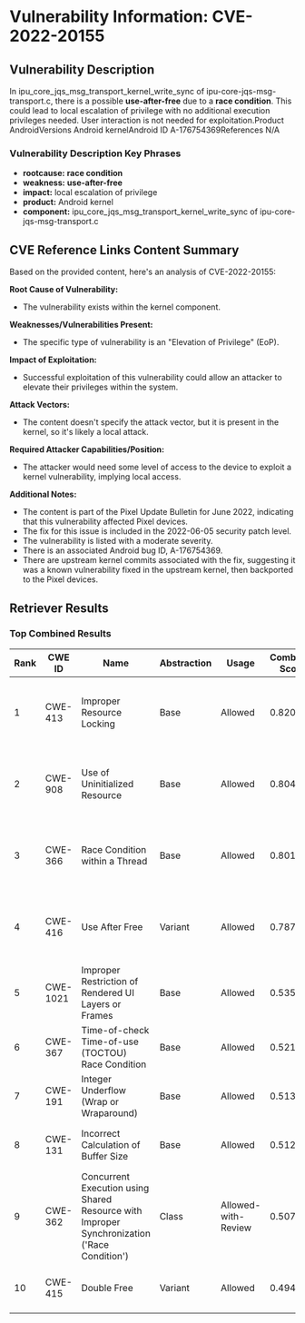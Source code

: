 # Vulnerability Information: CVE-2022-20155

## Vulnerability Description
In ipu_core_jqs_msg_transport_kernel_write_sync of ipu-core-jqs-msg-transport.c, there is a possible **use-after-free** due to a **race condition**. This could lead to local escalation of privilege with no additional execution privileges needed. User interaction is not needed for exploitation.Product AndroidVersions Android kernelAndroid ID A-176754369References N/A

### Vulnerability Description Key Phrases
- **rootcause:** **race condition**
- **weakness:** **use-after-free**
- **impact:** local escalation of privilege
- **product:** Android kernel
- **component:** ipu_core_jqs_msg_transport_kernel_write_sync of ipu-core-jqs-msg-transport.c

## CVE Reference Links Content Summary
Based on the provided content, here's an analysis of CVE-2022-20155:

**Root Cause of Vulnerability:**
*   The vulnerability exists within the kernel component.

**Weaknesses/Vulnerabilities Present:**
*   The specific type of vulnerability is an "Elevation of Privilege" (EoP).

**Impact of Exploitation:**
*   Successful exploitation of this vulnerability could allow an attacker to elevate their privileges within the system.

**Attack Vectors:**
*   The content doesn't specify the attack vector, but it is present in the kernel, so it's likely a local attack.

**Required Attacker Capabilities/Position:**
*   The attacker would need some level of access to the device to exploit a kernel vulnerability, implying local access.

**Additional Notes:**
* The content is part of the Pixel Update Bulletin for June 2022, indicating that this vulnerability affected Pixel devices.
* The fix for this issue is included in the 2022-06-05 security patch level.
*  The vulnerability is listed with a moderate severity.
* There is an associated Android bug ID, A-176754369.
* There are upstream kernel commits associated with the fix, suggesting it was a known vulnerability fixed in the upstream kernel, then backported to the Pixel devices.

## Retriever Results

### Top Combined Results

| Rank | CWE ID | Name | Abstraction | Usage | Combined Score | Retrievers | Individual Scores |
|------|--------|------|-------------|-------|---------------|------------|-------------------|
| 1 | CWE-413 | Improper Resource Locking | Base | Allowed | 0.8202 | dense, sparse, graph | dense: 0.585, sparse: 0.534, graph: 0.621 |
| 2 | CWE-908 | Use of Uninitialized Resource | Base | Allowed | 0.8045 | dense, sparse, graph | dense: 0.558, sparse: 0.480, graph: 0.702 |
| 3 | CWE-366 | Race Condition within a Thread | Base | Allowed | 0.8017 | dense, sparse, graph | dense: 0.617, sparse: 0.473, graph: 0.621 |
| 4 | CWE-416 | Use After Free | Variant | Allowed | 0.7876 | dense, sparse, graph | dense: 0.578, sparse: 0.497, graph: 0.782 |
| 5 | CWE-1021 | Improper Restriction of Rendered UI Layers or Frames | Base | Allowed | 0.5355 | dense, sparse | dense: 0.559, sparse: 0.447 |
| 6 | CWE-367 | Time-of-check Time-of-use (TOCTOU) Race Condition | Base | Allowed | 0.5217 | dense, sparse | dense: 0.540, sparse: 0.439 |
| 7 | CWE-191 | Integer Underflow (Wrap or Wraparound) | Base | Allowed | 0.5134 | dense, sparse | dense: 0.546, sparse: 0.420 |
| 8 | CWE-131 | Incorrect Calculation of Buffer Size | Base | Allowed | 0.5122 | dense, sparse | dense: 0.530, sparse: 0.432 |
| 9 | CWE-362 | Concurrent Execution using Shared Resource with Improper Synchronization ('Race Condition') | Class | Allowed-with-Review | 0.5075 | dense, sparse, graph | dense: 0.600, sparse: 0.587, graph: 0.637 |
| 10 | CWE-415 | Double Free | Variant | Allowed | 0.4949 | dense, sparse | dense: 0.530, sparse: 0.474 |

